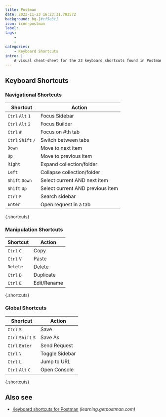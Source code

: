 ```yaml
---
title: Postman
date: 2022-11-23 16:23:31.703572
background: bg-[#cf5e3c]
icon: icon-postman
label: 
tags: 
    - 
    - 
categories:
    - Keyboard Shortcuts
intro: |
    A visual cheat-sheet for the 23 keyboard shortcuts found in Postman
---
```




Keyboard Shortcuts
------------------



### Navigational Shortcuts

Shortcut | Action
---|---
`Ctrl` `Alt` `1`  | Focus Sidebar
`Ctrl` `Alt` `2`  | Focus Builder
`Ctrl` `#`  | Focus on #th tab
`Ctrl` `Shift` `/`  | Switch between tabs
`Down`  | Move to next item
`Up`  | Move to previous item
`Right`  | Expand collection/folder
`Left`  | Collapse collection/folder
`Shift` `Down`  | Select current AND next item
`Shift` `Up`  | Select current AND previous item
`Ctrl` `F`  | Search sidebar
`Enter`  | Open request in a tab
{.shortcuts}


### Manipulation Shortcuts

Shortcut | Action
---|---
`Ctrl` `C`  | Copy
`Ctrl` `V`  | Paste
`Delete`  | Delete
`Ctrl` `D`  | Duplicate
`Ctrl` `E`  | Edit/Rename
{.shortcuts}


### Global Shortcuts

Shortcut | Action
---|---
`Ctrl` `S`  | Save
`Ctrl` `Shift` `S`  | Save As
`Ctrl` `Enter`  | Send Request
`Ctrl` `\`  | Toggle Sidebar
`Ctrl` `L`  | Jump to URL
`Ctrl` `Alt` `C`  | Open Console
{.shortcuts}




Also see
--------
- [Keyboard shortcuts for Postman](https://learning.getpostman.com/docs/postman/launching_postman/keyboard_shortcuts/) _(learning.getpostman.com)_
